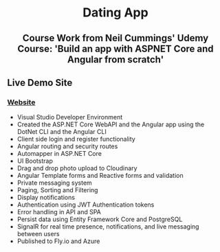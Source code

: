 <h1 align="center">Dating App</h1>
<h2 align="center">Course Work from Neil Cummings' Udemy Course: 'Build an app with ASPNET Core and Angular from scratch'

## Live Demo Site

 <h3>
    <a href="https://dotnetdatingapp.fly.dev/">
      Website
    </a>
  </h3>

- Visual Studio Developer Environment
- Created the ASP.NET Core WebAPI and the Angular app using the DotNet CLI and the Angular CLI
- Client side login and register functionality
- Angular routing and security routes
- Automapper in ASP.NET Core
- UI Bootstrap
- Drag and drop photo upload to Cloudinary
- Angular Template forms and Reactive forms and validation
- Private messaging system
- Paging, Sorting and Filtering
- Display notifications
- Authentication using JWT Authentication tokens
- Error handling in API and SPA
- Persist data using Entity Framework Core and PostgreSQL
- SignalR for real time presence, notifications, and live messaging between users
- Published to Fly.io and Azure
